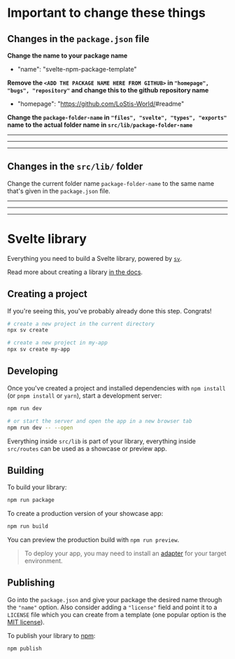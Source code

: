 # Important to change these things

## Changes in the `package.json` file

**Change the name to your package name**

- "name": "svelte-npm-package-template"

**Remove the `<ADD THE PACKAGE NAME HERE FROM GITHUB>` in `"homepage", "bugs", "repository"` and change this to the github repository name**

- "homepage": "https://github.com/LoStis-World/<ADD THE PACKAGE NAME HERE FROM GITHUB>#readme"

**Change the `package-folder-name` in `"files", "svelte", "types", "exports"` name to the actual folder name in `src/lib/package-folder-name`**

---

---

---

## Changes in the `src/lib/` folder

Change the current folder name `package-folder-name` to the same name that's given in the `package.json` file.

---

---

---

# Svelte library

Everything you need to build a Svelte library, powered by [`sv`](https://npmjs.com/package/sv).

Read more about creating a library [in the docs](https://svelte.dev/docs/kit/packaging).

## Creating a project

If you're seeing this, you've probably already done this step. Congrats!

```bash
# create a new project in the current directory
npx sv create

# create a new project in my-app
npx sv create my-app
```

## Developing

Once you've created a project and installed dependencies with `npm install` (or `pnpm install` or `yarn`), start a development server:

```bash
npm run dev

# or start the server and open the app in a new browser tab
npm run dev -- --open
```

Everything inside `src/lib` is part of your library, everything inside `src/routes` can be used as a showcase or preview app.

## Building

To build your library:

```bash
npm run package
```

To create a production version of your showcase app:

```bash
npm run build
```

You can preview the production build with `npm run preview`.

> To deploy your app, you may need to install an [adapter](https://svelte.dev/docs/kit/adapters) for your target environment.

## Publishing

Go into the `package.json` and give your package the desired name through the `"name"` option. Also consider adding a `"license"` field and point it to a `LICENSE` file which you can create from a template (one popular option is the [MIT license](https://opensource.org/license/mit/)).

To publish your library to [npm](https://www.npmjs.com):

```bash
npm publish
```
